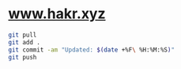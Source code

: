 # www.hakr.xyz

```bash
git pull
git add .
git commit -am "Updated: $(date +%F\ %H:%M:%S)"
git push
```
